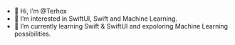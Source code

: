 - 👋 Hi, I’m @Terhox
- 👀 I’m interested in SwiftUI, Swift and Machine Learning.
- 🌱 I’m currently learning Swift & SwiftUI and expoloring Machine Learning possibilities.

<!---
Terhox/Terhox is a ✨ special ✨ repository because its `README.md` (this file) appears on your GitHub profile.
You can click the Preview link to take a look at your changes.
--->
